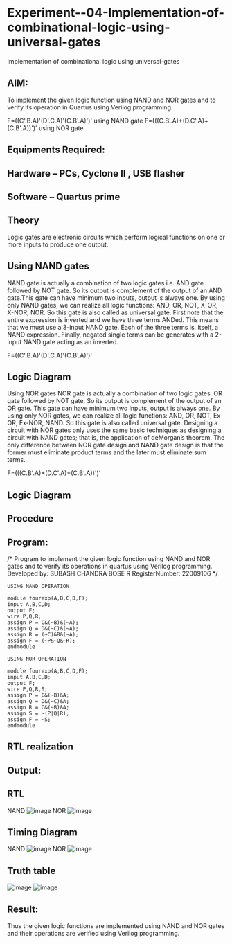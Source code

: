 # Experiment--04-Implementation-of-combinational-logic-using-universal-gates
Implementation of combinational logic using universal-gates
 
## AIM:
To implement the given logic function using NAND and NOR gates and to verify its operation in Quartus using Verilog programming.

F=((C'.B.A)'(D'.C.A)'(C.B'.A)')' using NAND gate
F=(((C.B'.A)+(D.C'.A)+(C.B'.A))')' using NOR gate
## Equipments Required:
## Hardware – PCs, Cyclone II , USB flasher
## Software – Quartus prime


## Theory
Logic gates are electronic circuits which perform logical functions on one or more inputs to produce one output. 

## Using NAND gates
NAND gate is actually a combination of two logic gates i.e. AND gate followed by NOT gate. So its output is complement of the output of an AND gate.This gate can have minimum two inputs, output is always one. By using only NAND gates, we can realize all logic functions: AND, OR, NOT, X-OR, X-NOR, NOR. So this gate is also called as universal gate. First note that the entire expression is inverted and we have three terms ANDed. This means that we must use a 3-input NAND gate. Each of the three terms is, itself, a NAND expression. Finally, negated single terms can be generates with a 2-input NAND gate acting as an inverted.

F=((C'.B.A)'(D'.C.A)'(C.B'.A)')'

## Logic Diagram

Using NOR gates
NOR gate is actually a combination of two logic gates: OR gate followed by NOT gate. So its output is complement of the output of an OR gate. This gate can have minimum two inputs, output is always one. By using only NOR gates, we can realize all logic functions: AND, OR, NOT, Ex-OR, Ex-NOR, NAND. So this gate is also called universal gate. Designing a circuit with NOR gates only uses the same basic techniques as designing a circuit with NAND gates; that is, the application of deMorgan’s theorem. The only difference between NOR gate design and NAND gate design is that the former must eliminate product terms and the later must eliminate sum terms.

F=(((C.B'.A)+(D.C'.A)+(C.B'.A))')'

## Logic Diagram
## Procedure
## Program:
/*
Program to implement the given logic function using NAND and NOR gates and to verify its operations in quartus using Verilog programming.
Developed by: SUBASH CHANDRA BOSE R
RegisterNumber:  22009106
*/
```
USING NAND OPERATION

module fourexp(A,B,C,D,F);  
input A,B,C,D;  
output F;  
wire P,Q,R;  
assign P = C&(~B)&(~A);  
assign Q = D&(~C)&(~A);  
assign R = (~C)&B&(~A);  
assign F = (~P&~Q&~R);  
endmodule  

USING NOR OPERATION

module fourexp(A,B,C,D,F);
input A,B,C,D;
output F;
wire P,Q,R,S;
assign P = C&(~B)&A;
assign Q = D&(~C)&A;
assign R = C&(~B)&A;
assign S = ~(P|Q|R);
assign F = ~S;
endmodule
```
## RTL realization


## Output:
## RTL
NAND
![image](https://user-images.githubusercontent.com/123537051/215270227-82b105d5-7c81-4e2f-b01e-7e520c95d0ac.png)
NOR
![image](https://user-images.githubusercontent.com/123537051/215270263-373bbe7f-2a43-4b21-ba9a-b78cf17e00e9.png)
## Timing Diagram
NAND
![image](https://user-images.githubusercontent.com/123537051/215270370-35a160cd-80ef-49e5-b66d-5e56adbb329d.png)
NOR
![image](https://user-images.githubusercontent.com/123537051/215270380-8fd8ec52-511b-4675-a68b-bd32f0f27dc2.png)
## Truth table
![image](https://user-images.githubusercontent.com/123537051/215270438-f410cfee-4f01-48c6-bbca-3b41e325cc9f.png)
![image](https://user-images.githubusercontent.com/123537051/215270454-f95cbdce-4b11-4156-810f-61dacc4b92b2.png)

## Result:
Thus the given logic functions are implemented using NAND and NOR gates and their operations are verified using Verilog programming.
